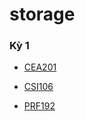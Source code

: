 # storage

### Kỳ 1
- [CEA201](CEA201/readme.md)

- [CSI106](CSI106/readme.md)

- [PRF192](PRF192/readme.md)


